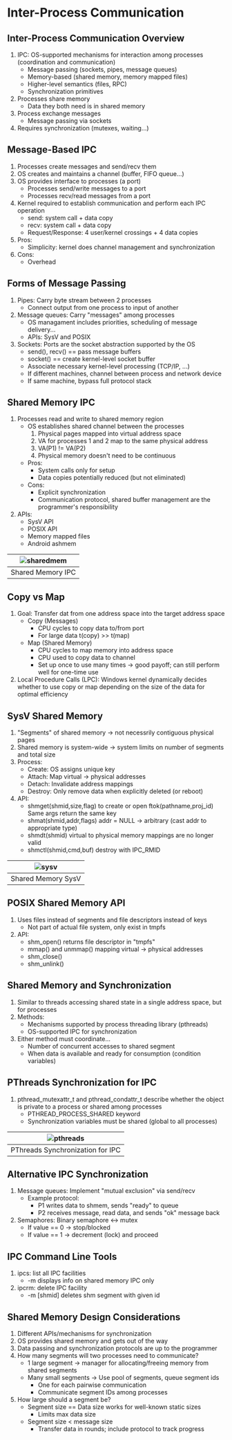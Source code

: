 # Inter-Process Communication

## Inter-Process Communication Overview

1. IPC: OS-supported mechanisms for interaction among processes 
(coordination and communication)
    * Message passing (sockets, pipes, message queues)
    * Memory-based (shared memory, memory mapped files)
    * Higher-level semantics (files, RPC)
    * Synchronization primitives
2. Processes share memory
    * Data they both need is in shared memory
3. Process exchange messages
    * Message passing via sockets
4. Requires synchronization (mutexes, waiting...)

## Message-Based IPC

1. Processes create messages and send/recv them
2. OS creates and maintains a channel (buffer, FIFO queue...)
3. OS provides interface to processes (a port)
    * Processes send/write messages to a port
    * Processes recv/read messages from a port
4. Kernel required to establish communication and perform each IPC operation
    * send: system call + data copy
    * recv: system call + data copy
    * Request/Response: 4 user/kernel crossings + 4 data copies
5. Pros:
    * Simplicity: kernel does channel management and synchronization
6. Cons:
    * Overhead

## Forms of Message Passing

1. Pipes: Carry byte stream between 2 processes
    * Connect output from one process to input of another
2. Message queues: Carry "messages" among processes
    * OS managament includes priorities, scheduling of message delivery...
    * APIs: SysV and POSIX
3. Sockets: Ports are the socket abstraction supported by the OS
    * send(), recv() == pass message buffers
    * socket() == create kernel-level socket buffer
    * Associate necessary kernel-level processing (TCP/IP, ...)
    * If different machines, channel between process and network device
    * If same machine, bypass full protocol stack

## Shared Memory IPC

1. Processes read and write to shared memory region
    * OS establishes shared channel between the processes
        1. Physical pages mapped into virtual address space
        2. VA for processes 1 and 2 map to the same physical address
        3. VA(P1) != VA(P2)
        4. Physical memory doesn't need to be continuous
    * Pros:
        - System calls only for setup
        - Data copies potentially reduced (but not eliminated)
    * Cons:
        - Explicit synchronization
        - Communication protocol, shared buffer management are the
        programmer's responsibility
2. APIs:
    * SysV API
    * POSIX API
    * Memory mapped files
    * Android ashmem

| ![sharedmem](images/shared_memory_ipc.png) |
|:--:|
| Shared Memory IPC |

## Copy vs Map

1. Goal: Transfer dat from one address space into the target address space
    * Copy (Messages)
        - CPU cycles to copy data to/from port
        - For large data t(copy) >> t(map)
    * Map (Shared Memory)
        - CPU cycles to map memory into address space
        - CPU used to copy data to channel
        - Set up once to use many times -> good payoff; can still perform
        well for one-time use
2. Local Procedure Calls (LPC): Windows kernel dynamically decides whether to
use copy or map depending on the size of the data for optimal efficiency

## SysV Shared Memory

1. "Segments" of shared memory -> not necessrily contiguous physical pages
2. Shared memory is system-wide -> system limits on number of segments and 
total size
3. Process: 
    * Create: OS assigns unique key
    * Attach: Map virtual -> physical addresses
    * Detach: Invalidate address mappings
    * Destroy: Only remove data when explicitly deleted (or reboot)
4. API:
    * shmget(shmid,size,flag) to create or open
    ftok(pathname,proj_id) Same args return the same key
    * shmat(shmid,addr,flags)
    addr = NULL -> arbitrary (cast addr to appropriate type)
    * shmdt(shmid) virtual to physical memory mappings are no longer valid
    * shmctl(shmid,cmd,buf) destroy with IPC_RMID

| ![sysv](images/shared_memory_sysv.png) |
|:--:|
| Shared Memory SysV |

## POSIX Shared Memory API

1. Uses files instead of segments and file descriptors instead of keys
    * Not part of actual file system, only exist in tmpfs
2. API:
    * shm_open() returns file descriptor in "tmpfs"
    * mmap() and unmmap() mapping virtual -> physical addresses
    * shm_close()
    * shm_unlink()

## Shared Memory and Synchronization

1. Similar to threads accessing shared state in a single address space, but 
for processes
2. Methods:
    * Mechanisms supported by process threading library (pthreads)
    * OS-supported IPC for synchronization
3. Either method must coordinate...
    * Number of concurrent accesses to shared segment
    * When data is available and ready for consumption (condition variables)

## PThreads Synchronization for IPC

1. pthread_mutexattr_t and pthread_condattr_t describe whether the object is
private to a process or shared among processes
    * PTHREAD_PROCESS_SHARED keyword
    * Synchronization variables must be shared (global to all processes)

| ![pthreads](images/shared_memory_pthreads.png) |
|:--:|
| PThreads Synchronization for IPC |

## Alternative IPC Synchronization

1. Message queues: Implement "mutual exclusion" via send/recv
    * Example protocol:
        - P1 writes data to shmem, sends "ready" to queue
        - P2 receives message, read data, and sends "ok" message back
2. Semaphores: Binary semaphore <-> mutex
    * If value == 0 -> stop/blocked
    * If value == 1 -> decrement (lock) and proceed

## IPC Command Line Tools

1. ipcs: list all IPC facilities
    * -m displays info on shared memory IPC only
2. ipcrm: delete IPC facility
    * -m [shmid] deletes shm segment with given id

## Shared Memory Design Considerations

1. Different APIs/mechanisms for synchronization
2. OS provides shared memory and gets out of the way
3. Data passing and synchronization protocols are up to the programmer
4. How many segments will two processes need to communicate?
    * 1 large segment -> manager for allocating/freeing memory from shared 
    segments
    * Many small segments -> Use pool of segments, queue segment ids
        - One for each pairwise communication
        - Communicate segment IDs among processes
4. How large should a segment be?
    * Segment size == Data size works for well-known static sizes
        - Limits max data size
    * Segment size < message size
        - Transfer data in rounds; include protocol to track progress

